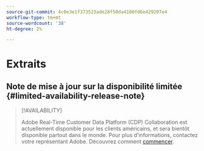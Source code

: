 ```yaml
---
source-git-commit: 4c0e3e1f373523ade28f50da4180fd6e429207e4
workflow-type: tm+mt
source-wordcount: '38'
ht-degree: 2%

---
```

# Extraits

## Note de mise à jour sur la disponibilité limitée {#limited-availability-release-note}

>[!AVAILABILITY]
>
>Adobe Real-Time Customer Data Platform (CDP) Collaboration est actuellement disponible pour les clients américains, et sera bientôt disponible partout dans le monde. Pour plus d’informations, contactez votre représentant Adobe. Découvrez comment [commencer](/help/guide/home.md#get-started).


